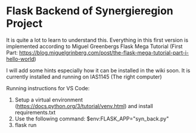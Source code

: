 # Flask Backend of Synergieregion Project

It is quite a lot to learn to understand this. Everything in this first version is implemented according to Miguel Greenbergs Flask Mega Tutorial (First Part: https://blog.miguelgrinberg.com/post/the-flask-mega-tutorial-part-i-hello-world)

I will add some hints especially how it can be installed in the wiki soon. It is currently installed and running on IAS1145 (The right computer)

Running instructions for VS Code:

1. Setup a virtual environment (https://docs.python.org/3/tutorial/venv.html) and install requirements.txt
2. Use the following command: $env:FLASK_APP="syn_back.py"
3. flask run